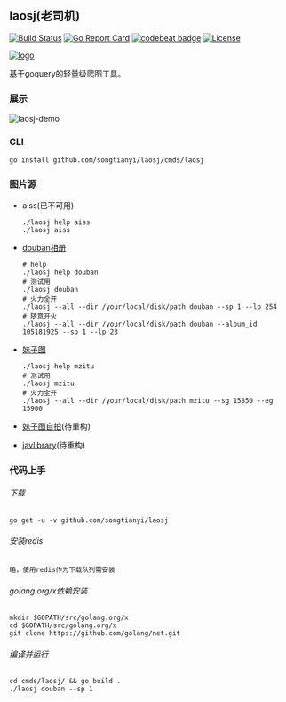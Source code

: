 ## laosj(老司机)

[![Build Status](https://travis-ci.org/songtianyi/laosj.svg?branch=master)](https://travis-ci.org/songtianyi/laosj)
[![Go Report Card](https://goreportcard.com/badge/github.com/songtianyi/laosj)](https://goreportcard.com/report/github.com/songtianyi/laosj)
[![codebeat badge](https://codebeat.co/badges/c05ec05d-e902-4091-b5e0-c1656f88ae3c)](https://codebeat.co/projects/github-com-songtianyi-laosj)
[![License](https://img.shields.io/badge/License-Apache%202.0-blue.svg)](https://opensource.org/licenses/Apache-2.0)

[![logo](https://encrypted-tbn0.gstatic.com/images?q=tbn:ANd9GcTaiDDQDv9P90h7lu9jARb1O8i6hmVMpgEuK9qY57l0CZjRVue2)](https://github.com/songtianyi/laosj)


基于goquery的轻量级爬图工具。
### 展示
![laosj-demo](http://owm6k6w0y.bkt.clouddn.com/laosj-demo.gif)

### CLI

```shell
go install github.com/songtianyi/laosj/cmds/laosj
```

### 图片源

* aiss(已不可用)

  ```shell
  ./laosj help aiss
  ./laosj aiss 
  ```

* [douban相册](https://www.douban.com/photos/album/105181925/)

  ```shell
  # help
  ./laosj help douban
  # 测试用
  ./laosj douban
  # 火力全开
  ./laosj --all --dir /your/local/disk/path douban --sp 1 --lp 254
  # 随意开火
  ./laosj --all --dir /your/local/disk/path douban --album_id 105181925 --sp 1 --lp 23
  ```

* [妹子图](http://meizitu.com/)

  ```shell
  ./laosj help mzitu
  # 测试用
  ./laosj mzitu
  # 火力全开
  ./laosj --all --dir /your/local/disk/path mzitu --sg 15850 --eg 15900
  ```

* [妹子图自拍](http://www.mzitu.com/zipai/)(待重构)

* [javlibrary](http://www.javlibrary.com/cn/)(待重构)
### 代码上手

###### 下载

```shell
go get -u -v github.com/songtianyi/laosj
```

###### 安装redis
	略，使用redis作为下载队列需安装

###### golang.org/x依赖安装
```shell
mkdir $GOPATH/src/golang.org/x
cd $GOPATH/src/golang.org/x
git clone https://github.com/golang/net.git
```

###### 编译并运行

```shell
cd cmds/laosj/ && go build .
./laosj douban --sp 1
```
